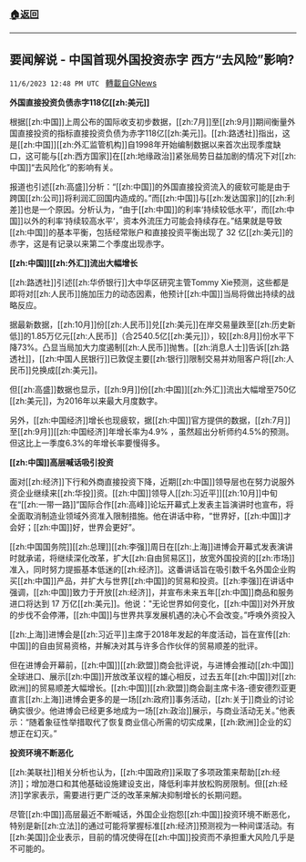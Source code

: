 ###  [:house:返回](README.md)
---


## 要闻解说 - 中国首现外国投资赤字  西方“去风险”影响?
`11/6/2023 12:48 PM UTC ` [轉載自GNews](https://gnews.org/articles/1929953)

**外国直接投资负债赤字118亿[[zh:美元]]**

根据[[zh:中国]]上周公布的国际收支初步数据，[[zh:7月]]至[[zh:9月]]期间衡量外国直接投资的指标直接投资负债为赤字118亿[[zh:美元]]。[[zh:路透社]]指出，这是[[zh:中国]][[zh:外汇监管机构]]自1998年开始编制数据以来首次出现季度缺口，这可能与[[zh:西方国家]]在[[zh:地缘政治]]紧张局势日益加剧的情况下对[[zh:中国]]“去风险化”的影响有关。

报道也引述[[zh:高盛]]分析：“[[zh:中国]]的外国直接投资流入的疲软可能是由于跨国[[zh:公司]]将利润汇回国内造成的。”而[[zh:中国]]与[[zh:发达国家]]的[[zh:利差]]也是一个原因。分析认为，“由于[[zh:中国]]的利率‘持续较低水平’，而[[zh:中国]]以外的利率‘持续较高水平’，资本外流压力可能会持续存在。”结果就是导致[[zh:中国]]的基本平衡，包括经常账户和直接投资平衡出现了 32 亿[[zh:美元]]的赤字，这是有记录以来第二个季度出现赤字。

**[[zh:中国]][[zh:外汇]]流出大幅增长**

[[zh:路透社]]引述[[zh:华侨银行]]大中华区研究主管Tommy Xie预测，这些都是即将对[[zh:人民币]]施加压力的动态因素，他预计[[zh:中国]]当局将做出持续的战略反应。

据最新数据，[[zh:10月]]份[[zh:人民币]]兑[[zh:美元]]在岸交易量跌至[[zh:历史新低]]的1.85万亿元[[zh:人民币]]（合2540.5亿[[zh:美元]]），较[[zh:8月]]份水平下降73%。凸显当局加大力度遏制[[zh:人民币]]抛售。[[zh:消息人士]]告诉[[zh:路透社]]，[[zh:中国人民银行]]已敦促主要[[zh:银行]]限制交易并劝阻客户将[[zh:人民币]]兑换成[[zh:美元]]。

但[[zh:高盛]]数据也显示，[[zh:9月]]份[[zh:中国]][[zh:外汇]]流出大幅增至750亿[[zh:美元]]，为2016年以来最大月度数字。

另外，[[zh:中国经济]]增长也现疲软，据[[zh:中国]]官方提供的数据，[[zh:7月]]至[[zh:9月]][[zh:中国经济]]年增长率为4.9% ，虽然超出分析师约4.5%的预测。但这比上一季度6.3%的年增长率要慢得多。

**[[zh:中国]]高层喊话吸引投资**

面对[[zh:经济]]下行和外商直接投资下降，近期[[zh:中国]]领导层也在努力说服外资企业继续来[[zh:华投]]资。[[zh:中国]]领导人[[zh:习近平]][[zh:10月]]中旬在“[[zh:一带一路]]”国际合作[[zh:高峰]]论坛开幕式上发表主旨演讲时也宣布，将全面取消制造业领域外资准入限制措施。他在讲话中称，“世界好，[[zh:中国]]才会好；[[zh:中国]]好，世界会更好”。

[[zh:中国国务院]][[zh:总理]][[zh:李强]]周日在[[zh:上海]]进博会开幕式发表演讲时就承诺，将继续深化改革，扩大[[zh:自由贸易区]]，放宽外国投资的[[zh:市场]]准入，同时努力提振基本低迷的[[zh:经济]]。这番讲话旨在吸引数千名外国企业购买[[zh:中国]]产品，并扩大与世界[[zh:中国]]的贸易和投资。[[zh:李强]]在讲话中强调，[[zh:中国]]致力于开放[[zh:经济]]，并宣布未来五年[[zh:中国]]商品和服务进口将达到 17 万亿[[zh:美元]]。他说："无论世界如何变化，[[zh:中国]]对外开放的步伐不会停滞，[[zh:中国]]与世界共享发展机遇的决心不会改变。”呼唤外资投入

[[zh:上海]]进博会是[[zh:习近平]]主席于2018年发起的年度活动，旨在宣传[[zh:中国]]的自由贸易资格，并解决对其与许多合作伙伴的贸易顺差的批评。

但在进博会开幕前，[[zh:中国]][[zh:欧盟]]商会批评说，与进博会推动[[zh:中国]]全球进口、展示[[zh:中国]]开放改革议程的雄心相反，过去五年[[zh:中国]]对[[zh:欧洲]]的贸易顺差大幅增长。[[zh:中国]][[zh:欧盟]]商会副主席卡洛-德安德烈亚更直言[[zh:上海]]进博会更多的是一场[[zh:政府]]事务活动，[[zh:关于]]商业的讨论确实很少。他进博会已经更多地成为一场[[zh:政治]]展示，与商业活动无关。”他表示：“随着象征性举措取代了恢复商业信心所需的切实成果，[[zh:欧洲]]企业的幻想正在幻灭。”

**投资环境不断恶化**

[[zh:美联社]]相关分析也认为，[[zh:中国政府]]采取了多项政策来帮助[[zh:经济]]；增加港口和其他基础设施建设支出，降低利率并放松购房限制。但[[zh:经济]]学家表示，需要进行更广泛的改革来解决抑制增长的长期问题。

尽管[[zh:中国]]高层最近不断喊话，外国企业抱怨[[zh:中国]]投资环境不断恶化，特别是新[[zh:立法]]的通过可能将掌握标准[[zh:经济]]预测视为一种间谍活动。有[[zh:美国]]企业表示，目前的情况使得在[[zh:中国]]投资而不承担重大风险几乎是不可能的。
